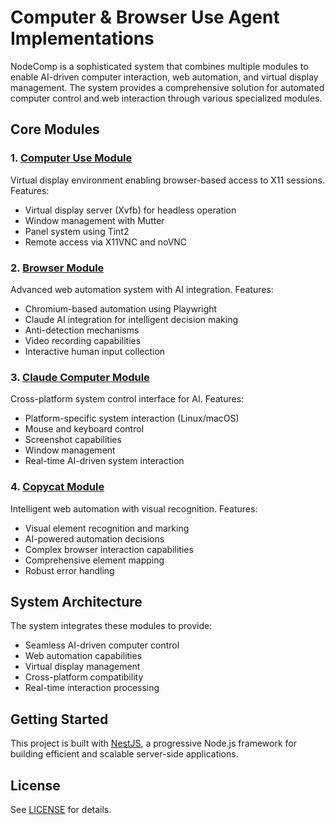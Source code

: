 # Computer & Browser Use Agent Implementations

NodeComp is a sophisticated system that combines multiple modules to enable AI-driven computer interaction, web automation, and virtual display management. The system provides a comprehensive solution for automated computer control and web interaction through various specialized modules.

## Core Modules

### 1. [Computer Use Module](computer_use/DOCUMENTATION.md)
Virtual display environment enabling browser-based access to X11 sessions. Features:
- Virtual display server (Xvfb) for headless operation
- Window management with Mutter
- Panel system using Tint2
- Remote access via X11VNC and noVNC

### 2. [Browser Module](src/browser/DOCUMENTATION.md)
Advanced web automation system with AI integration. Features:
- Chromium-based automation using Playwright
- Claude AI integration for intelligent decision making
- Anti-detection mechanisms
- Video recording capabilities
- Interactive human input collection

### 3. [Claude Computer Module](src/claude-computer/DOCUMENTATION.md)
Cross-platform system control interface for AI. Features:
- Platform-specific system interaction (Linux/macOS)
- Mouse and keyboard control
- Screenshot capabilities
- Window management
- Real-time AI-driven system interaction

### 4. [Copycat Module](src/copycat/DOCUMENTATION.md)
Intelligent web automation with visual recognition. Features:
- Visual element recognition and marking
- AI-powered automation decisions
- Complex browser interaction capabilities
- Comprehensive element mapping
- Robust error handling

## System Architecture

The system integrates these modules to provide:
- Seamless AI-driven computer control
- Web automation capabilities
- Virtual display management
- Cross-platform compatibility
- Real-time interaction processing

## Getting Started
This project is built with [NestJS](https://nestjs.com/), a progressive Node.js framework for building efficient and scalable server-side applications.

## License
See [LICENSE](LICENSE) for details.





